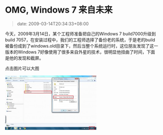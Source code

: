 # OMG, Windows 7 来自未来
>date: 2009-03-14T20:34:33+08:00


今天，2009年3月14日，某个工程师准备把自己的Windows 7 build7000升级到build 7057，在安装过程中，我们的工程师选择了备份老的系统，于是老的build被备份成到了windows.old目录下，然后当整个系统运行时，这位朋友发现了这一版本的Windows 7好像使用了很多来自外星的技术，很明显他扭曲了时间，下面是他的发现和截屏。


点击图片可以大图


[![windows_7_created_in_future2](/assets/images/coolshell.cn/wp-content/uploads/2009/03/windows_7_created_in_future2-300x179.jpg "windows_7_created_in_future2")](https://coolshell.cn/wp-content/uploads/2009/03/windows_7_created_in_future2.jpg)



